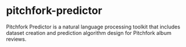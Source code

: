 # pitchfork-predictor
Pitchfork Predictor is a natural language processing toolkit that includes dataset creation and prediction algorithm design for Pitchfork album reviews.
